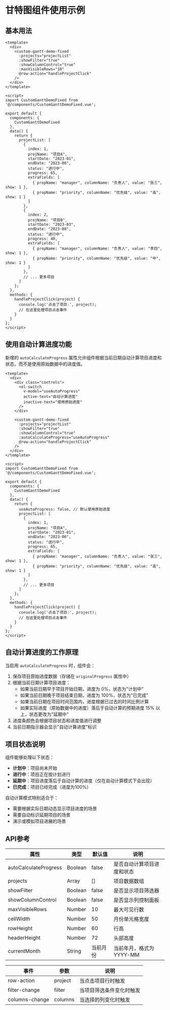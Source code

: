 # 甘特图组件使用示例

## 基本用法

```vue
<template>
  <div>
    <custom-gantt-demo-fixed
      :projects="projectList"
      :showFilter="true"
      :showColumnControl="true"
      :maxVisibleRows="10"
      @row-action="handleProjectClick"
    />
  </div>
</template>

<script>
import CustomGanttDemoFixed from '@/components/CustomGanttDemoFixed.vue';

export default {
  components: {
    CustomGanttDemoFixed
  },
  data() {
    return {
      projectList: [
        {
          index: 1,
          projName: "项目A",
          startDate: "2023-01",
          endDate: "2023-06",
          status: "进行中",
          progress: 65,
          extraFields: [
            { propName: "manager", columnName: "负责人", value: "张三", show: 1 },
            { propName: "priority", columnName: "优先级", value: "高", show: 1 }
          ]
        },
        {
          index: 2,
          projName: "项目B",
          startDate: "2023-03",
          endDate: "2023-08",
          status: "进行中",
          progress: 40,
          extraFields: [
            { propName: "manager", columnName: "负责人", value: "李四", show: 1 },
            { propName: "priority", columnName: "优先级", value: "中", show: 1 }
          ]
        },
        // ... 更多项目
      ]
    };
  },
  methods: {
    handleProjectClick(project) {
      console.log('点击了项目:', project);
      // 在这里处理项目点击事件
    }
  }
};
</script>
```

## 使用自动计算进度功能

新增的 `autoCalculateProgress` 属性允许组件根据当前日期自动计算项目进度和状态，而不是使用原始数据中的进度值。

```vue
<template>
  <div>
    <div class="controls">
      <el-switch
        v-model="useAutoProgress"
        active-text="自动计算进度"
        inactive-text="使用原始进度"
      />
    </div>
    
    <custom-gantt-demo-fixed
      :projects="projectList"
      :showFilter="true"
      :showColumnControl="true"
      :autoCalculateProgress="useAutoProgress"
      @row-action="handleProjectClick"
    />
  </div>
</template>

<script>
import CustomGanttDemoFixed from '@/components/CustomGanttDemoFixed.vue';

export default {
  components: {
    CustomGanttDemoFixed
  },
  data() {
    return {
      useAutoProgress: false, // 默认使用原始进度
      projectList: [
        {
          index: 1,
          projName: "项目A",
          startDate: "2023-01",
          endDate: "2023-06",
          status: "进行中",
          progress: 65,
          extraFields: [
            { propName: "manager", columnName: "负责人", value: "张三", show: 1 },
            { propName: "priority", columnName: "优先级", value: "高", show: 1 }
          ]
        },
        // ... 更多项目
      ]
    };
  },
  methods: {
    handleProjectClick(project) {
      console.log('点击了项目:', project);
      // 在这里处理项目点击事件
    }
  }
};
</script>
```

## 自动计算进度的工作原理

当启用 `autoCalculateProgress` 时，组件会：

1. 保存项目原始进度数据（存储在 `originalProgress` 属性中）
2. 根据当前日期计算项目进度：
   - 如果当前日期早于项目开始日期，进度为 0%，状态为"计划中"
   - 如果当前日期晚于项目结束日期，进度为 100%，状态为"已完成"
   - 如果当前日期在项目时间范围内，进度根据已过去的时间比例计算
   - 如果实际进度（原始数据中的进度）落后于自动计算的预期进度 15% 以上，状态更改为"延期中"
3. 进度条颜色会根据项目状态和进度值进行调整
4. 当前日期指示器会显示"自动计算进度"标识

## 项目状态说明

组件能够处理以下状态：

- **计划中**：项目尚未开始
- **进行中**：项目正在按计划进行
- **延期中**：项目进度落后于自动计算的进度（仅在自动计算模式下会出现）
- **已完成**：项目已经完成（进度为100%）

自动计算模式特别适合于：
- 需要根据实际日期动态显示项目进度的场景
- 需要自动标识延期项目的场景
- 演示或模拟项目进展的场景

## API参考

| 属性 | 类型 | 默认值 | 说明 |
|------|------|-------|------|
| autoCalculateProgress | Boolean | false | 是否自动计算项目进度和状态 |
| projects | Array | [] | 项目数据数组 |
| showFilter | Boolean | false | 是否显示项目筛选器 |
| showColumnControl | Boolean | false | 是否显示列控制面板 |
| maxVisibleRows | Number | 10 | 最大可见行数 |
| cellWidth | Number | 50 | 月份单元格宽度 |
| rowHeight | Number | 60 | 行高 |
| headerHeight | Number | 72 | 头部高度 |
| currentMonth | String | 当前月份 | 当前年月，格式为YYYY-MM |

| 事件 | 参数 | 说明 |
|------|------|------|
| row-action | project | 当点击项目行时触发 |
| filter-change | filter | 当项目筛选条件变化时触发 |
| columns-change | columns | 当选择的列变化时触发 |
